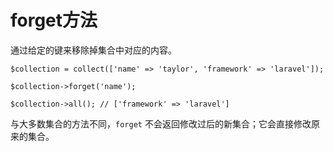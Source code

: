 # forget方法

通过给定的键来移除掉集合中对应的内容。

```
$collection = collect(['name' => 'taylor', 'framework' => 'laravel']);

$collection->forget('name');

$collection->all(); // ['framework' => 'laravel']
```
与大多数集合的方法不同，`forget` 不会返回修改过后的新集合；它会直接修改原来的集合。